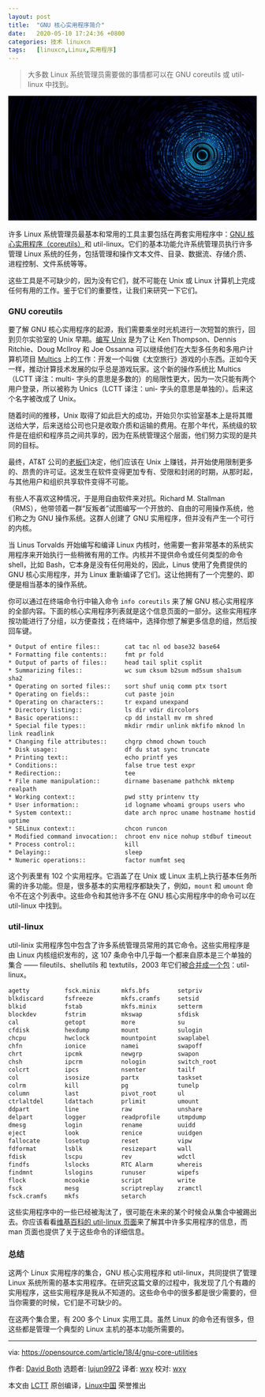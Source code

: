 ```yaml
---
layout: post
title:	"GNU 核心实用程序简介"
date:	2020-05-10 17:24:36 +0800 
categories:	技术 linuxcn 
tags:	[linuxcn,Linux,实用程序]
---
```




> 
> 大多数 Linux 系统管理员需要做的事情都可以在 GNU coreutils 或 util-linux 中找到。
> 
> 
> 


![](/Asserts/Images/album/202005/10/172312hofgh88i3g6jajfj.jpg)


许多 Linux 系统管理员最基本和常用的工具主要包括在两套实用程序中：[GNU 核心实用程序（coreutils）](https://www.gnu.org/software/coreutils/coreutils.html)和 util-linux。它们的基本功能允许系统管理员执行许多管理 Linux 系统的任务，包括管理和操作文本文件、目录、数据流、存储介质、进程控制、文件系统等等。


这些工具是不可缺少的，因为没有它们，就不可能在 Unix 或 Linux 计算机上完成任何有用的工作。鉴于它们的重要性，让我们来研究一下它们。


### GNU coreutils


要了解 GNU 核心实用程序的起源，我们需要乘坐时光机进行一次短暂的旅行，回到贝尔实验室的 Unix 早期。[编写 Unix](https://en.wikipedia.org/wiki/History_of_Unix) 是为了让 Ken Thompson、Dennis Ritchie、Doug McIlroy 和 Joe Ossanna 可以继续他们在大型多任务和多用户计算机项目 [Multics](https://en.wikipedia.org/wiki/Multics) 上的工作：开发一个叫做《太空旅行》游戏的小东西。正如今天一样，推动计算技术发展的似乎总是游戏玩家。这个新的操作系统比 Multics（LCTT 译注：multi- 字头的意思是多数的）的局限性更大，因为一次只能有两个用户登录，所以被称为 Unics（LCTT 译注：uni- 字头的意思是单独的）。后来这个名字被改成了 Unix。


随着时间的推移，Unix 取得了如此巨大的成功，开始贝尔实验室基本上是将其赠送给大学，后来送给公司也只是收取介质和运输的费用。在那个年代，系统级的软件是在组织和程序员之间共享的，因为在系统管理这个层面，他们努力实现的是共同的目标。


最终，AT&T 公司的[老板们](https://en.wikipedia.org/wiki/Pointy-haired_Boss)决定，他们应该在 Unix 上赚钱，并开始使用限制更多的、昂贵的许可证。这发生在软件变得更加专有、受限和封闭的时期，从那时起，与其他用户和组织共享软件变得不可能。


有些人不喜欢这种情况，于是用自由软件来对抗。Richard M. Stallman（RMS），他带领着一群“反叛者”试图编写一个开放的、自由的可用操作系统，他们称之为 GNU 操作系统。这群人创建了 GNU 实用程序，但并没有产生一个可行的内核。


当 Linus Torvalds 开始编写和编译 Linux 内核时，他需要一套非常基本的系统实用程序来开始执行一些稍微有用的工作。内核并不提供命令或任何类型的命令 shell，比如 Bash，它本身是没有任何用处的，因此，Linus 使用了免费提供的 GNU 核心实用程序，并为 Linux 重新编译了它们。这让他拥有了一个完整的、即便是相当基本的操作系统。


你可以通过在终端命令行中输入命令 `info coreutils` 来了解 GNU 核心实用程序的全部内容。下面的核心实用程序列表就是这个信息页面的一部分。这些实用程序按功能进行了分组，以方便查找；在终端中，选择你想了解更多信息的组，然后按回车键。



```
* Output of entire files::       cat tac nl od base32 base64
* Formatting file contents::     fmt pr fold
* Output of parts of files::     head tail split csplit
* Summarizing files::            wc sum cksum b2sum md5sum sha1sum sha2
* Operating on sorted files::    sort shuf uniq comm ptx tsort
* Operating on fields::          cut paste join
* Operating on characters::      tr expand unexpand
* Directory listing::            ls dir vdir dircolors
* Basic operations::             cp dd install mv rm shred
* Special file types::           mkdir rmdir unlink mkfifo mknod ln link readlink
* Changing file attributes::     chgrp chmod chown touch
* Disk usage::                   df du stat sync truncate
* Printing text::                echo printf yes
* Conditions::                   false true test expr
* Redirection::                  tee
* File name manipulation::       dirname basename pathchk mktemp realpath
* Working context::              pwd stty printenv tty
* User information::             id logname whoami groups users who
* System context::               date arch nproc uname hostname hostid uptime
* SELinux context::              chcon runcon
* Modified command invocation::  chroot env nice nohup stdbuf timeout
* Process control::              kill
* Delaying::                     sleep
* Numeric operations::           factor numfmt seq
```

这个列表里有 102 个实用程序。它涵盖了在 Unix 或 Linux 主机上执行基本任务所需的许多功能。但是，很多基本的实用程序都缺失了，例如，`mount` 和 `umount` 命令不在这个列表中。这些命令和其他许多不在 GNU 核心实用程序中的命令可以在 util-linux 中找到。


### util-linux


util-linix 实用程序包中包含了许多系统管理员常用的其它命令。这些实用程序是由 Linux 内核组织发布的，这 107 条命令中几乎每一个都来自原本是三个单独的集合 —— fileutils、shellutils 和 textutils，2003 年它们被[合并成一个包](https://en.wikipedia.org/wiki/GNU_Core_Utilities)：util-linux。



```
agetty          fsck.minix      mkfs.bfs        setpriv 
blkdiscard      fsfreeze        mkfs.cramfs     setsid 
blkid           fstab           mkfs.minix      setterm 
blockdev        fstrim          mkswap          sfdisk 
cal             getopt          more            su 
cfdisk          hexdump         mount           sulogin 
chcpu           hwclock         mountpoint      swaplabel 
chfn            ionice          namei           swapoff 
chrt            ipcmk           newgrp          swapon 
chsh            ipcrm           nologin         switch_root 
colcrt          ipcs            nsenter         tailf 
col             isosize         partx           taskset 
colrm           kill            pg              tunelp 
column          last            pivot_root      ul 
ctrlaltdel      ldattach        prlimit         umount 
ddpart          line            raw             unshare 
delpart         logger          readprofile     utmpdump 
dmesg           login           rename          uuidd 
eject           look            renice          uuidgen 
fallocate       losetup         reset           vipw 
fdformat        lsblk           resizepart      wall 
fdisk           lscpu           rev             wdctl 
findfs          lslocks         RTC Alarm       whereis 
findmnt         lslogins        runuser         wipefs 
flock           mcookie         script          write 
fsck            mesg            scriptreplay    zramctl 
fsck.cramfs     mkfs            setarch
```

这些实用程序中的一些已经被淘汰了，很可能在未来的某个时候会从集合中被踢出去。你应该看看[维基百科的 util-linux 页面](https://en.wikipedia.org/wiki/Util-linux)来了解其中许多实用程序的信息，而 man 页面也提供了关于这些命令的详细信息。


### 总结


这两个 Linux 实用程序的集合，GNU 核心实用程序和 util-linux，共同提供了管理 Linux 系统所需的基本实用程序。在研究这篇文章的过程中，我发现了几个有趣的实用程序，这些实用程序是我从不知道的。这些命令中的很多都是很少需要的，但当你需要的时候，它们是不可缺少的。


在这两个集合里，有 200 多个 Linux 实用工具。虽然 Linux 的命令还有很多，但这些都是管理一个典型的 Linux 主机的基本功能所需要的。




---


via: <https://opensource.com/article/18/4/gnu-core-utilities>


作者: [David Both](https://opensource.com/users/dboth) 选题者: [lujun9972](https://github.com/lujun9972) 译者: [wxy](https://github.com/%E8%AF%91%E8%80%85ID) 校对: [wxy](https://github.com/%E6%A0%A1%E5%AF%B9%E8%80%85ID)


本文由 [LCTT](https://github.com/LCTT/TranslateProject) 原创编译，[Linux中国](https://linux.cn/) 荣誉推出
